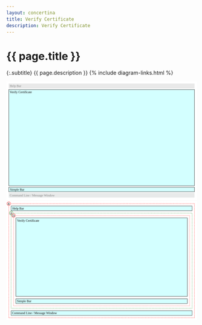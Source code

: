 ```yaml
---
layout: concertina
title: Verify Certificate
description: Verify Certificate
---
```


# {{ page.title }}

{:.subtitle}
{{ page.description }}
{% include diagram-links.html %}

![s-dlg-verify-certificate](images/s-dlg-verify-certificate.svg)
![l-dlg-verify-certificate](images/l-dlg-verify-certificate.svg)
